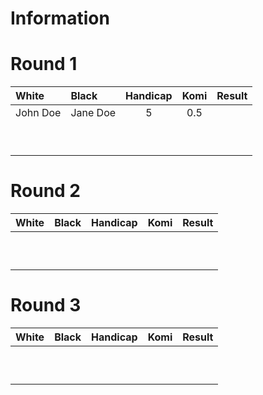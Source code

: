 # Information





# Round 1

| White       			| Black       			| Handicap 					| Komi 							| Result 						|
| :--------- 				| :---------- 			| :------: 					| :---: 						| :----: 						|
| John Doe    			| Jane Doe    			| 5        					| 0.5  							|        					 	|
|										|										|										|										|										|
|										|										|										|										|										|
|										|										|										|										|										|
|										|										|										|										|										|
|										|										|										|										|										|
|										|										|										|										|										|
|										|										|										|										|										|
|										|										|										|										|										|
|										|										|										|										|										|

# Round 2

| White       			| Black       			| Handicap 					| Komi 							| Result 						|
| :--------- 				| :---------- 			| :------: 					| :---: 						| :----: 						|
|										|										|										|										|										|
|										|										|										|										|										|
|										|										|										|										|										|
|										|										|										|										|										|
|										|										|										|										|										|
|										|										|										|										|										|
|										|										|										|										|										|
|										|										|										|										|										|
|										|										|										|										|										|
|										|										|										|										|										|

# Round 3

| White       			| Black       			| Handicap 					| Komi 							| Result 						|
| :--------- 				| :---------- 			| :------: 					| :---: 						| :----: 						|
|										|										|										|										|										|
|										|										|										|										|										|
|										|										|										|										|										|
|										|										|										|										|										|
|										|										|										|										|										|
|										|										|										|										|										|
|										|										|										|										|										|
|										|										|										|										|										|
|										|										|										|										|										|
|										|										|										|										|										|






